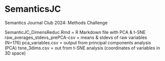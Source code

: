# SemanticsJC
Semantics Journal Club 2024: Methods Challenge

SemanticJC_DimensReduc.Rmd = R Markdown file with PCA & t-SNE
raw_averages_stdevs_prePCA-csv = means & stdevs of raw variables (N=176)
pca_variables.csv = output from principal components analysis (PCA)
tsne_3dims.csv = out from t-SNE analysis (coordinates of variables in 3D space)


